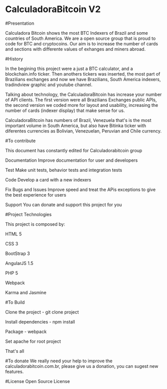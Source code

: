 # CalculadoraBitcoin V2
#Presentation

 Calculadora Bitcoin shows the most BTC Indexers of Brazil and some countries of South America. We are a open source group that is proud to code for BTC and cryptocoins. Our aim is to increase the number of cards and sections with differente values of exhanges and miners abroad. 
 
#History 

 In the begining this project were a just a BTC calculator, and a blockchain.info ticker. Then anothers tickers was inserted, the most part of Brazilians exchanges and now we have Brazilians, South  America indexers, tradindview graphic and youtube channel.
 
 Talking about technology, the CalculadoraBitcoin has increase your number of API clients. The first version were all Brazilians Exchanges public APIs, the second version we coded more for layout and usability, increasing the number of cards (indexer display) that make sense for us. 
 
 CalculadoraBitcoin has numbers of Brazil, Venezuela that's is the most important volume in South America, but also have Bitinka ticker with diferentes currencies as Bolivian, Venezuelan, Peruvian and Chile currency. 

#To contribute

This document has constantly edited for Calculadorabitcoin group

Documentation 
Improve documentation for user and developers

Test
Make unit tests, behavior tests and integration tests

Code
Develop a card with a new indexers

Fix Bugs and Issues 
Improve speed and treat the APis exceptions to give the best experience for users

Support
You can donate and support this project for you

#Project Technologies

This project is composed by:

HTML 5 

CSS 3

BootStrap 3

AngularJS 1.5

PHP 5

Webpack

Karma and Jasmine

#To Build

Clone the project -  git clone project 

Install dependencies - npm install

Package - webpack

Set apache for root project 

That's all

#To donate
We really need your help to improve the calculadorabitcoin.com.br, please give us a donation, you can sugest new features.

#License
Open Source License

